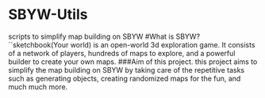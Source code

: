 # SBYW-Utils
scripts to simplify map building on SBYW
#What is SBYW?
``sketchbook(Your world) is an open-world 3d exploration game. It consists of a network of players, hundreds of maps to explore, and a powerful builder to create your own maps.
###Aim of this project.
this project aims to simplify the map building on SBYW by taking care of the repetitive tasks such as generating objects, creating randomized maps for the fun, and much much more.
